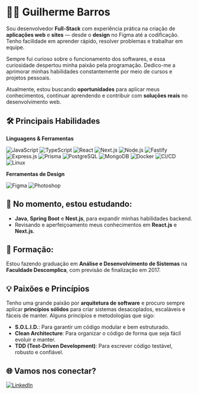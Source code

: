 # 👨‍💻 Guilherme Barros

Sou desenvolvedor **Full-Stack** com experiência prática na criação de **aplicações web** e **sites** — desde o **design** no Figma até a codificação. Tenho facilidade em aprender rápido, resolver problemas e trabalhar em equipe.

Sempre fui curioso sobre o funcionamento dos softwares, e essa curiosidade despertou minha paixão pela programação. Dedico-me a aprimorar minhas habilidades constantemente por meio de cursos e projetos pessoais.

Atualmente, estou buscando **oportunidades** para aplicar meus conhecimentos, continuar aprendendo e contribuir com **soluções reais** no desenvolvimento web.

## 🛠️ Principais Habilidades

**Linguagens & Ferramentas**

![JavaScript](https://img.shields.io/badge/-JavaScript-F7DF1E?style=flat-square&logo=javascript&logoColor=black)
![TypeScript](https://img.shields.io/badge/-TypeScript-007ACC?style=flat-square&logo=typescript&logoColor=white)
![React](https://img.shields.io/badge/-React-61DAFB?style=flat-square&logo=react&logoColor=black)
![Next.js](https://img.shields.io/badge/-Next.js-000000?style=flat-square&logo=next.js&logoColor=white)
![Node.js](https://img.shields.io/badge/-Node.js-339933?style=flat-square&logo=node.js&logoColor=white)
![Fastify](https://img.shields.io/badge/-Fastify-000000?style=flat-square&logo=fastify&logoColor=white)
![Express.js](https://img.shields.io/badge/-Express.js-000000?style=flat-square&logo=express&logoColor=white)
![Prisma](https://img.shields.io/badge/-Prisma-2D3748?style=flat-square&logo=prisma&logoColor=white)
![PostgreSQL](https://img.shields.io/badge/-PostgreSQL-336791?style=flat-square&logo=postgresql&logoColor=white)
![MongoDB](https://img.shields.io/badge/-MongoDB-47A248?style=flat-square&logo=mongodb&logoColor=white)
![Docker](https://img.shields.io/badge/-Docker-2496ED?style=flat-square&logo=docker&logoColor=white)
![CI/CD](https://img.shields.io/badge/-CI%2FCD-0A66C2?style=flat-square&logo=githubactions&logoColor=white)
![Linux](https://img.shields.io/badge/-Linux-FCC624?style=flat-square&logo=linux&logoColor=black)

**Ferramentas de Design**

![Figma](https://img.shields.io/badge/-Figma-F24E1E?style=flat-square&logo=figma&logoColor=white)
![Photoshop](https://img.shields.io/badge/-Photoshop-31A8FF?style=flat-square&logo=adobe-photoshop&logoColor=white)

## 🌱 No momento, estou estudando:

- **Java**, **Spring Boot** e **Nest.js**, para expandir minhas habilidades backend.
- Revisando e aperfeiçoamento meus conhecimentos em **React.js** e **Next.js**.

## 📖 Formação:

Estou fazendo graduação em **Análise e Desenvolvimento de Sistemas** na **Faculdade Descomplica**, com previsão de finalização em 2017.

## 💡 Paixões e Princípios

Tenho uma grande paixão por **arquitetura de software** e procuro sempre aplicar **princípios sólidos** para criar sistemas desacoplados, escaláveis e fáceis de manter. Alguns princípios e metodologias que sigo:

- **S.O.L.I.D.**: Para garantir um código modular e bem estruturado.
- **Clean Architecture**: Para organizar o código de forma que seja fácil evoluir e manter.
- **TDD (Test-Driven Development)**: Para escrever código testável, robusto e confiável.

## 🌐 Vamos nos conectar?

[![LinkedIn](https://img.shields.io/badge/-LinkedIn-0A66C2?style=flat-square&logo=linkedin&logoColor=white)](https://linkedin.com/in/gui-s-barros)

